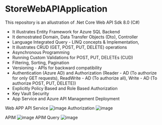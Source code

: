 # StoreWebAPIApplication

This repository is an allustration of .Net Core Web API Sdk 8.0 (C#)
 - It illustrates Entity Framework for Azure SQL Backend
 - It demostrated Domain, Data Transfer Objects (Dto), Controller
 - Language Integrated Query - LINQ concepts & Implementation, 
 - It illustrates CRUD (GET, POST, PUT, DELETE) operations
 - Asynchronous Programming
 - Running Custom Validations for POST, PUT, DELETEs (CUD)
 - Filtering, Sorting, Pagination
 - Versioning - APIs for backward compatibility
 - Authentication (Azure AD) and Authorization (Reader - AD (To authorize for only GET requests), ReadWrite - AD (To authorize all), Write - AD (To authorize POST, PUT, DELETE))
 - Explicitly Policy Based and Role Based Authorization
 - Key Vault Security
 - App Service and Azure API Management Deployment

Web APP API Service
![image](https://github.com/keshavksingh/StoreWebAPIApplication/assets/41631964/6da0801b-ab6b-4790-b84d-001d1c957287)
Authorization
![image](https://github.com/keshavksingh/StoreWebAPIApplication/assets/41631964/8a270382-d6e4-4ce2-ad9b-b2479446ab72)

APIM
![image](https://github.com/keshavksingh/StoreWebAPIApplication/assets/41631964/466ef0af-9a0d-49e4-8249-e070be650677)
APIM Query
![image](https://github.com/keshavksingh/StoreWebAPIApplication/assets/41631964/f6c61607-f212-400f-b56e-bd26f7666199)

